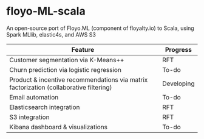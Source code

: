 # floyo-ML-scala
An open-source port of Floyo.ML (component of floyalty.io) to Scala, using Spark MLlib, elastic4s, and AWS S3

| Feature                                                                                 | Progress   |
|-----------------------------------------------------------------------------------------|------------|
| Customer segmentation via K-Means++                                                     | RFT |
| Churn prediction via logistic regression                                                | To-do      |
| Product & incentive recommendations via matrix factorization (collaborative filtering)  | Developing     |
| Email automation                                                                        | To-do      |
| Elasticsearch integration                                                                       | RFT      |
| S3 integration                                                                       | RFT      |
| Kibana dashboard & visualizations                                                                        | To-do      |
